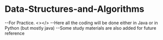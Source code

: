# Data-Structures-and-Algorithms
--For Practice. <></>
--Here all the coding will be done either in Java or in Python (but mostly java)
--Some study materials are also added for future reference

